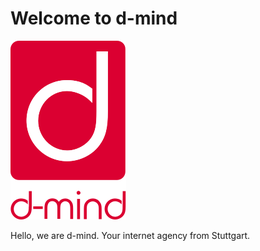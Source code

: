 # Welcome to d-mind

![d-mind GmbH](https://github.com/dmind-gmbh/.github/blob/main/profile/images/d-mind_logo.svg)

Hello, we are d-mind. Your internet agency from Stuttgart.
